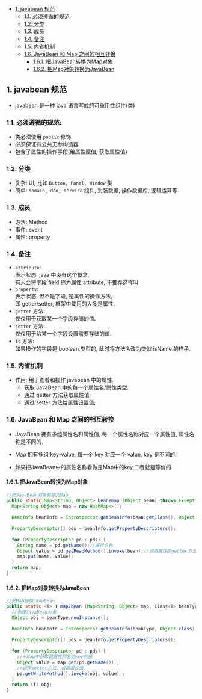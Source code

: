 <!-- TOC -->

- [1. javabean 规范](#1-javabean-规范)
  - [1.1. 必须遵循的规范:](#11-必须遵循的规范)
  - [1.2. 分类](#12-分类)
  - [1.3. 成员](#13-成员)
  - [1.4. 备注](#14-备注)
  - [1.5. 内省机制](#15-内省机制)
  - [1.6. JavaBean 和 Map 之间的相互转换](#16-javabean-和-map-之间的相互转换)
    - [1.6.1. 把JavaBean转换为Map对象](#161-把javabean转换为map对象)
    - [1.6.2. 把Map对象转换为JavaBean](#162-把map对象转换为javabean)

<!-- /TOC -->

## 1. javabean 规范
- javabean 是一种 java 语言写成的可重用性组件(类)

### 1.1. 必须遵循的规范:  
  - 类必须使用 `public` 修饰
  - 必须保证有公共无参构造器
  - 包含了属性的操作手段(给属性赋值, 获取属性值)

### 1.2. 分类  
  - 复杂: UI, 比如 `Button, Panel, Window` 类
  - 简单: `domain, dao, service` 组件, 封装数据, 操作数据库, 逻辑运算等.

### 1.3. 成员  
  - 方法: Method
  - 事件: event
  - 属性: property

### 1.4. 备注 
  - `attribute`:  
    表示状态, java 中没有这个概念,  
    有人会将字段 field 称为属性 attribute, 不推荐这样叫.
  - `property`:  
    表示状态, 但不是字段, 是属性的操作方法,  
    即 getter/setter, 框架中使用的大多是属性.
  - `getter` 方法:  
    仅仅用于获取某一个字段存储的值.  
  - `setter` 方法:  
    仅仅用于给某一个字段设置需要存储的值.  
  - `is` 方法:  
    如果操作的字段是 boolean 类型的, 此时将方法名改为类似 isName 的样子.  


### 1.5. 内省机制
- 作用: 用于查看和操作 javabean 中的属性.
  - 获取 JavaBean 中的每一个属性名/属性类型.
  - 通过 getter 方法获取属性值;  
  - 通过 setter 方法给属性设置值;

### 1.6. JavaBean 和 Map 之间的相互转换
- JavaBean 拥有多组属性名和属性值, 每一个属性名称对应一个属性值, 属性名称是不同的.

- Map 拥有多组 key-value, 每一个 key 对应一个 value, key 是不同的.

- 如果把JavaBean中的属性名称看做是Map中的key,二者就是等价的.

#### 1.6.1. 把JavaBean转换为Map对象
```java
//把JavaBean对象转换为Map
public static Map<String, Object> bean2map (Object bean) throws Exception{
  Map<String,Object> map = new HashMap<>();
  
  BeanInfo beanInfo = Introspector.getBeanInfo(bean.getClass(), Object.class);
  
  PropertyDescriptor[] pds = beanInfo.getPropertyDescriptors();
  
  for (PropertyDescriptor pd : pds) {
    String name = pd.getName();//属性名称
    Object value = pd.getReadMethod().invoke(bean);//调用属性的getter方法, 获取属性值
    map.put(name, value);
  }
  return map;
}
```

#### 1.6.2. 把Map对象转换为JavaBean
```java
//把Map特換JavaBean
public static <T> T map2bean (Map<String, Object> map, Сlass<T> beanType) throws Exception {
  //创建JavaBean对象
  Object obj = beanType.newInstance();
  
  BeanInfo beanInfo = Introspector.getBeanInfo(beanType, Object.class);
  
  PropertyDescriptor[] pds = beanInfo.getPropertyDescriptors();
  
  for (PropertyDescriptor pd : pds) {
    //从Map中获取和属性同名的key的值
    Object value = map.get(pd.getName()) ;
    //调用setter方法，设置属性值
    pd.getWriteMethod().invoke(obj, value) ;
  }
  return (T) obj;
}
```